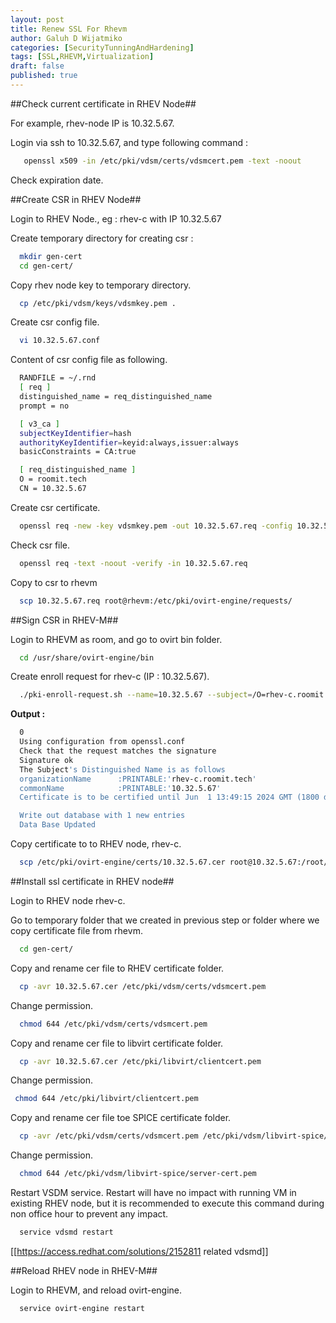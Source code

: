 ```yaml
---
layout: post
title: Renew SSL For Rhevm
author: Galuh D Wijatmiko
categories: [SecurityTunningAndHardening]
tags: [SSL,RHEVM,Virtualization]
draft: false
published: true
---
```



##Check current certificate in RHEV Node##

For example, rhev-node IP is 10.32.5.67.

Login via ssh to 10.32.5.67, and type following command :
```bash
   openssl x509 -in /etc/pki/vdsm/certs/vdsmcert.pem -text -noout
```
Check expiration date.

##Create CSR in RHEV Node##

Login to RHEV Node., eg : rhev-c with IP 10.32.5.67

Create temporary directory for creating csr :
```bash
  mkdir gen-cert
  cd gen-cert/
```
Copy rhev node key to temporary directory.
```bash
  cp /etc/pki/vdsm/keys/vdsmkey.pem .
```
Create csr config file.
```bash
  vi 10.32.5.67.conf
```
Content of csr config file as following.
```bash
  RANDFILE = ~/.rnd
  [ req ]
  distinguished_name = req_distinguished_name
  prompt = no

  [ v3_ca ]
  subjectKeyIdentifier=hash
  authorityKeyIdentifier=keyid:always,issuer:always
  basicConstraints = CA:true

  [ req_distinguished_name ]
  O = roomit.tech
  CN = 10.32.5.67
```

Create csr certificate.
```bash
  openssl req -new -key vdsmkey.pem -out 10.32.5.67.req -config 10.32.5.67.conf
```
Check csr file.
```bash
  openssl req -text -noout -verify -in 10.32.5.67.req
```
Copy to csr to rhevm
```bash
  scp 10.32.5.67.req root@rhevm:/etc/pki/ovirt-engine/requests/
```

##Sign CSR in RHEV-M##

Login to RHEVM as room, and go to ovirt bin folder.
```bash
  cd /usr/share/ovirt-engine/bin
```
Create enroll request for rhev-c (IP : 10.32.5.67).
```bash
  ./pki-enroll-request.sh --name=10.32.5.67 --subject=/O=rhev-c.roomit.tech/CN=10.32.5.67 --days=180
```

**Output :**
```bash
  0
  Using configuration from openssl.conf
  Check that the request matches the signature
  Signature ok
  The Subject's Distinguished Name is as follows
  organizationName      :PRINTABLE:'rhev-c.roomit.tech'
  commonName            :PRINTABLE:'10.32.5.67'
  Certificate is to be certified until Jun  1 13:49:15 2024 GMT (1800 days)

  Write out database with 1 new entries
  Data Base Updated
```
Copy certificate to to RHEV node, rhev-c.
```bash
  scp /etc/pki/ovirt-engine/certs/10.32.5.67.cer root@10.32.5.67:/root/gen-cert/
```
##Install ssl certificate in RHEV node##

Login to RHEV node rhev-c.

Go to temporary folder that we created in previous step or folder where we copy certificate file from rhevm.
```bash
  cd gen-cert/
```
Copy and rename cer file to RHEV certificate folder.
```bash
  cp -avr 10.32.5.67.cer /etc/pki/vdsm/certs/vdsmcert.pem
```
Change permission.
```bash
  chmod 644 /etc/pki/vdsm/certs/vdsmcert.pem
```
Copy and rename cer file to libvirt certificate folder.
```bash
  cp -avr 10.32.5.67.cer /etc/pki/libvirt/clientcert.pem
```
Change permission.
 ```bash
  chmod 644 /etc/pki/libvirt/clientcert.pem
```
Copy and rename cer file toe SPICE certificate folder.
```bash
  cp -avr /etc/pki/vdsm/certs/vdsmcert.pem /etc/pki/vdsm/libvirt-spice/server-cert.pem
```
Change permission.
```bash
  chmod 644 /etc/pki/vdsm/libvirt-spice/server-cert.pem
```
Restart VSDM service. Restart will have no impact with running VM in existing RHEV node, but it is recommended to execute this command during non office hour to prevent any impact.
```bash
  service vdsmd restart
```
[[https://access.redhat.com/solutions/2152811 related vdsmd]]

##Reload RHEV node in RHEV-M##

Login to RHEVM, and reload ovirt-engine.
```bash
  service ovirt-engine restart
```
